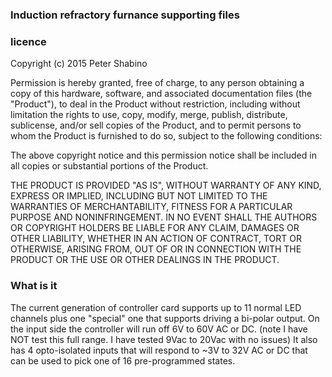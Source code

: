 ### Induction refractory furnance supporting files

### licence 
Copyright (c) 2015 Peter Shabino

Permission is hereby granted, free of charge, to any person obtaining a copy of this hardware, software, and associated documentation files
(the "Product"), to deal in the Product without restriction, including without limitation the rights to use, copy, modify, merge, publish,
distribute, sublicense, and/or sell copies of the Product, and to permit persons to whom the Product is furnished to do so, subject to the
following conditions:

The above copyright notice and this permission notice shall be included in all copies or substantial portions of the Product.

THE PRODUCT IS PROVIDED "AS IS", WITHOUT WARRANTY OF ANY KIND, EXPRESS OR IMPLIED, INCLUDING BUT NOT LIMITED TO THE WARRANTIES OF
MERCHANTABILITY, FITNESS FOR A PARTICULAR PURPOSE AND NONINFRINGEMENT. IN NO EVENT SHALL THE AUTHORS OR COPYRIGHT HOLDERS BE LIABLE
FOR ANY CLAIM, DAMAGES OR OTHER LIABILITY, WHETHER IN AN ACTION OF CONTRACT, TORT OR OTHERWISE, ARISING FROM, OUT OF OR IN CONNECTION
WITH THE PRODUCT OR THE USE OR OTHER DEALINGS IN THE PRODUCT.


### What is it
The current generation of controller card supports up to 11 normal LED channels plus one "special"  one that supports driving a bi-polar output. On the input side the controller will run off 6V to 60V AC or DC. (note I have NOT test this full range. I have tested 9Vac to 20Vac with no issues) It also has 4 opto-isolated inputs that will respond to ~3V to 32V AC or DC that can be used to pick one of 16 pre-programmed states. 

